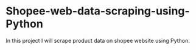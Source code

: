 # Shopee-web-data-scraping-using-Python
In this project I will scrape product data on shopee website using Python.
